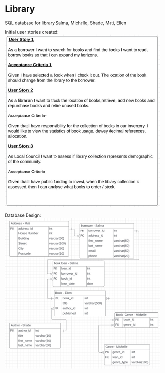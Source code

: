 # Library
SQL database for library
Salma, Michelle, Shade, Mati, Ellen

Initial user stories created:
![User Stories](./images/user_stories_library.jpg "User Stories")

Database Design:
![Database Design](./images/database_design.jpg "Database Design")
